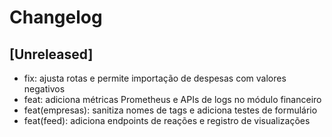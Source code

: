 # Changelog

## [Unreleased]
- fix: ajusta rotas e permite importação de despesas com valores negativos
- feat: adiciona métricas Prometheus e APIs de logs no módulo financeiro
- feat(empresas): sanitiza nomes de tags e adiciona testes de formulário
- feat(feed): adiciona endpoints de reações e registro de visualizações
